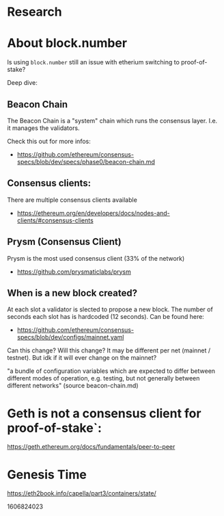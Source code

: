 # Research

# About block.number

Is using `block.number` still an issue with etherium switching to
proof-of-stake?

Deep dive:
## Beacon Chain

The Beacon Chain is a "system" chain which runs the consensus layer. I.e. it
manages the validators.

Check this out for more infos:
* https://github.com/ethereum/consensus-specs/blob/dev/specs/phase0/beacon-chain.md

## Consensus clients:
There are multiple consensus clients available 
* https://ethereum.org/en/developers/docs/nodes-and-clients/#consensus-clients

## Prysm (Consensus Client)

Prysm is the most used consensus client (33% of the network)
* https://github.com/prysmaticlabs/prysm


## When is a new block created?

At each slot a validator is slected to propose a new block. The number of
seconds each slot has is hardcoded (12 seconds). Can be found here:
* https://github.com/ethereum/consensus-specs/blob/dev/configs/mainnet.yaml

Can this change? Will this change? It may be different per net (mainnet /
testnet). But idk if it will ever change on the mainnet? 

"a bundle of configuration variables which are expected to differ between
different modes of operation, e.g. testing, but not generally between different
networks" (source beacon-chain.md)


# Geth is not a consensus client for proof-of-stake`:

https://geth.ethereum.org/docs/fundamentals/peer-to-peer

# Genesis Time

https://eth2book.info/capella/part3/containers/state/

1606824023

